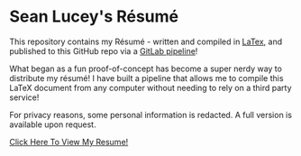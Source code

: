 # Sean Lucey's Résumé

This repository contains my Résumé - written and compiled in [LaTex](https://www.latex-project.org/), and published to this GitHub repo via a [GitLab pipeline](https://gitlab.com/seanlucey/cv)!

What began as a fun proof-of-concept has become a super nerdy way to distribute my résumé! I have built a pipeline that allows me to compile this LaTeX document from any computer without needing to rely on a third party service!

For privacy reasons, some personal information is redacted. A full version is available upon request.

[Click Here To View My Resume!](https://github.com/seanlucey/resume/blob/master/resume_cv.pdf)
